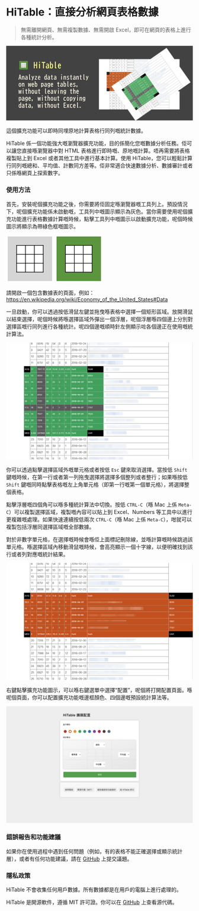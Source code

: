 HiTable：直接分析網頁表格數據
===

> 無需離開網頁、無需複製數據、無需開啟 Excel，即可在網頁的表格上進行各種統計分析。

![](assets/tile-1.png)

這個擴充功能可以即時同埋原地計算表格行同列嘅統計數據。

HiTable 係一個功能強大嘅瀏覽器擴充功能，目的係簡化您嘅數據分析任務。佢可以讓您直接喺瀏覽器中對 HTML 表格進行即時嘅、原地嘅計算。唔再需要將表格複製貼上到 Excel 或者其他工具中進行基本計算。使用 HiTable，您可以輕鬆計算行同列嘅總和、平均值、計數同方差等。佢非常適合快速數據分析、數據審計或者只係喺網頁上探索數字。

### 使用方法

首先，安裝呢個擴充功能之後，你需要將佢固定喺瀏覽器嘅工具列上。預設情況下，呢個擴充功能係未啟動嘅，工具列中嘅圖示顯示為灰色。當你需要使用呢個擴充功能進行表格數據計算嘅時候，點擊工具列中嘅圖示以啟動擴充功能，呢個時候圖示將顯示為帶綠色框嘅圖示。

![](../src/assets/inactive.png)
![](../src/assets/active.png)

請開啟一個包含數據表的頁面，例如：
https://en.wikipedia.org/wiki/Economy_of_the_United_States#Data

一旦啟動，你可以透過按低滑鼠左鍵並拖曳喺表格中選擇一個矩形區域。放開滑鼠以結束選擇，呢個時候將喺選擇區域外彈出一個浮層，呢個浮層喺四個邊上分別對選擇區嘅行同列進行各種統計。呢四個邊嘅順時針左側顯示咗各個邊正在使用嘅統計算法。

![](assets/screenshot-1.png)

你可以透過點擊選擇區域外嘅單元格或者按低 `Esc` 鍵來取消選擇。當按低 `Shift` 鍵嘅時候，在第一行或者第一列拖曳選擇將選擇多個整列或者整行；如果喺按低 `Shift` 鍵嘅同時點擊表格嘅左上角單元格（即第一行嘅第一個單元格），將選擇整個表格。

點擊浮層嘅四個角可以喺多種統計算法中切換。按低 `CTRL-C`（喺 Mac 上係 `Meta-C`）可以複製選擇區域，複製嘅內容可以貼上到 Excel、Numbers 等工具中以進行更複雜嘅處理。如果快速連續按低兩次 `CTRL-C`（喺 Mac 上係 `Meta-C`），咁就可以複製包括浮層同選擇區域嘅全部數據。

對於非數字單元格，在選擇嘅時候會喺佢上面標記刪除線，並喺計算嘅時候跳過該單元格。喺選擇區域內移動滑鼠嘅時候，會高亮顯示一個十字線，以便明確找到該行或者列對應嘅統計結果。

![](assets/screenshot-2.png)

右鍵點擊擴充功能圖示，可以喺右鍵選單中選擇“配置”，呢個將打開配置頁面。喺呢個頁面，你可以配置擴充功能嘅邊框顏色、四個邊嘅預設統計算法等。

![](assets/config-zh_HK.png)

### 錯誤報告和功能建議

如果你在使用過程中遇到任何問題（例如，有的表格不能正確選擇或顯示統計層），或者有任何功能建議，請在 [GitHub](https://github.com/wxy/HiTable/issues) 上提交議題。

### 隱私政策

HiTable 不會收集任何用戶數據。所有數據都是在用戶的電腦上進行處理的。

HiTable 是開源軟件，遵循 MIT 許可證。你可以在 [GitHub](https://github.com/wxy/HiTable) 上查看源代碼。